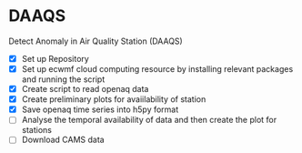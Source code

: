 # DAAQS
Detect Anomaly in Air Quality Station (DAAQS)

- [x] Set up Repository 
- [x] Set up ecwmf cloud computing resource by installing relevant  packages and running the script
- [x] Create script to read openaq data
- [x] Create preliminary plots for avaiilability of station
- [x] Save openaq time series into h5py format
- [ ] Analyse the temporal availability of data and then create the plot for stations
- [ ] Download CAMS data